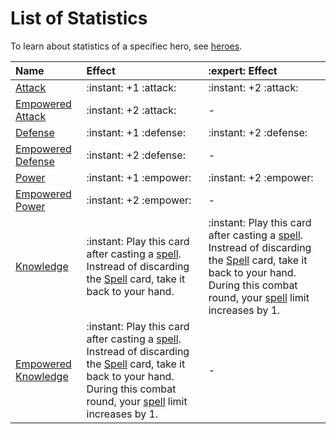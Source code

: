 # List of Statistics

To learn about statistics of a specifiec hero, see [heroes](../heroes/index.md).

| Name | Effect | :expert: Effect |
| :--- | :--- | :--- |
| [Attack](attack.md) | :instant: +1 :attack: | :instant: +2 :attack: |
| [Empowered Attack](attack.md) | :instant: +2 :attack: | - |
| [Defense](defense.md) | :instant: +1 :defense: | :instant: +2 :defense: |
| [Empowered Defense](defense.md) | :instant: +2 :defense: | - |
| [Power](power.md) | :instant: +1 :empower: | :instant: +2 :empower: |
| [Empowered Power](power.md) | :instant: +2 :empower: | - |
| [Knowledge](knowledge.md) | :instant: Play this card after casting a [spell](../spells/index.md). Instread of discarding the [Spell](../spells/index.md) card, take it back to your hand. | :instant: Play this card after casting a [spell](../spells/index.md). Instread of discarding the [Spell](../spells/index.md) card, take it back to your hand. During this combat round, your [spell](../spells/index.md) limit increases by 1. |
| [Empowered Knowledge](knowledge.md) | :instant: Play this card after casting a [spell](../spells/index.md). Instread of discarding the [Spell](../spells/index.md) card, take it back to your hand. During this combat round, your [spell](../spells/index.md) limit increases by 1. | - |
